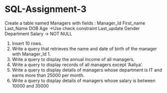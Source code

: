 # SQL-Assignment-3
Create a table named Managers with fields : Manager_Id First_name Last_Name  DOB Age ->Use check constraint Last_update Gender Department Salary -> NOT NULL
1. Insert 10 rows.
2. Write a query that retrieves the name and date of birth of the manager with 
Manager_Id 1.
3. Write a query to display the annual income of all managers.
4. Write a query to display records of all managers except ‘Aaliya’.
5. Write a query to display details of managers whose department is IT and earns more 
than 25000 per month.
6. Write a query to display details of managers whose salary is between 10000 and 
35000

